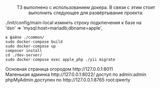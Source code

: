 <p align="center">
    ТЗ выполнено с использованием докера. В связи с этим стоит выполнить следующее для развёртывание проекта:
</p>
<p>
    ./init/config/main-local измнить строку подключения к базе на <br>
    'dsn' => 'mysql:host=mariadb;dbname=apple',
    
    в файле ./common/
    sudo docker-compose build
    sudo docker-compose up
    composer install
    cd ./dev-server/
    sudo docker-compose exec apple_php ./yii migrate
</p>
<p>
    Основная страница огородом http://127.0.0.1:8011 <br>
    Маленькая админка http://127.0.0.1:8022/ доступ по admin:admin <br>
    phpMyAdmin доступен по http://127.0.0.1:8765 root:qwerty
</p>
